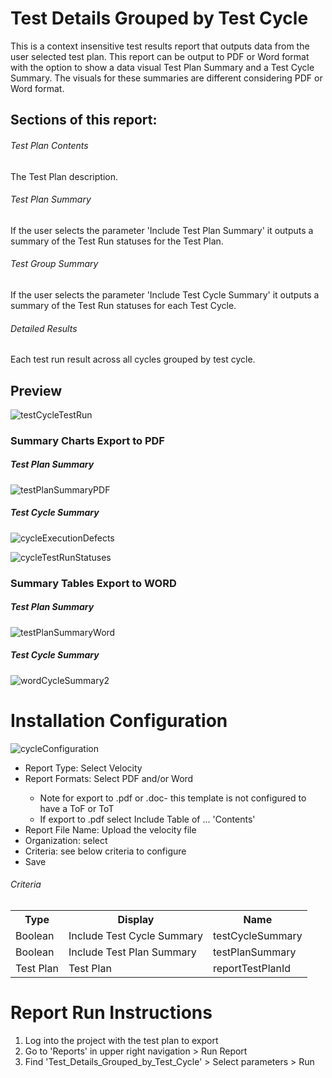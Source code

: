 # Test Details Grouped by Test Cycle 
This is a context insensitive test results report that outputs data from the user selected test plan. This report can be output to PDF or Word format with the option to show a data visual Test Plan Summary and a Test Cycle Summary. The visuals for these summaries are different considering PDF or Word format. 

## Sections of this report: 
######  Test Plan Contents 
The Test Plan description. 
######  Test Plan Summary 
If the user selects the parameter 'Include Test Plan Summary' it outputs a summary of the Test Run statuses for the Test Plan.  
######  Test Group Summary 
If the user selects the parameter 'Include Test Cycle Summary' it outputs a summary of the Test Run statuses for each Test Cycle. 
######  Detailed Results
Each test run result across all cycles grouped by test cycle.

## Preview 

![testCycleTestRun](https://github.com/jamasoftware-ps/Community-Reports/assets/99203913/10028c8f-509a-4d7a-81fd-cea4ee4e1651)

### Summary Charts Export to PDF 

##### Test Plan Summary 

![testPlanSummaryPDF](https://github.com/jamasoftware-ps/Community-Reports/assets/99203913/5e89e7a9-249d-46ea-87a0-133cb83d4bef)

##### Test Cycle Summary 

![cycleExecutionDefects](https://github.com/jamasoftware-ps/Community-Reports/assets/99203913/6e0e66a5-5f27-41b4-aa7c-b96178928cd7)

![cycleTestRunStatuses](https://github.com/jamasoftware-ps/Community-Reports/assets/99203913/8a42fdaa-97a1-4ac6-9c92-827c09826328)

### Summary Tables Export to WORD

##### Test Plan Summary 

![testPlanSummaryWord](https://github.com/jamasoftware-ps/Community-Reports/assets/99203913/fbc042ca-c773-43f4-b422-4630e9398fbc)

##### Test Cycle Summary 

![wordCycleSummary2](https://github.com/jamasoftware-ps/Community-Reports/assets/99203913/3ed04d15-9992-456a-811c-d9d16e1b8a60)



# Installation Configuration 

![cycleConfiguration](https://github.com/jamasoftware-ps/Community-Reports/assets/99203913/3068ed94-be6f-43a4-9e2f-e8124bf8c7f6)

<ul> 
  <li>Report Type: Select Velocity</li>
  <li>Report Formats: Select PDF and/or Word</li>
  <ul>
    <li>Note for export to .pdf or .doc- this template is not configured to have a ToF or ToT</li>
    <li>If export to .pdf select Include Table of ... 'Contents'</li>
  </ul>
  <li>Report File Name: Upload the velocity file</li>
  <li>Organization: select</li>
  <li>Criteria: see below criteria to configure</li>
  <li>Save</li>
</ul>

<h6>Criteria</h6>
<table>
  <tr>
    <th>Type</th>
    <th>Display</th>
    <th>Name</th>
  </tr>
  <tr>
    <td>Boolean</td>
    <td>Include Test Cycle Summary</td>
    <td>testCycleSummary</td>
  </tr>
  <tr>
    <td>Boolean</td>
    <td>Include Test Plan Summary</td>
    <td>testPlanSummary</td>
  </tr>
   <tr>
    <td>Test Plan</td>
    <td>Test Plan</td>
    <td>reportTestPlanId</td>
  </tr>
</table>


# Report Run Instructions 
<ol>
  <li>Log into the project with the test plan to export</li>
  <li>Go to 'Reports' in upper right navigation > Run Report</li>
  <li>Find 'Test_Details_Grouped_by_Test_Cycle' > Select parameters > Run </li>
</ol>
